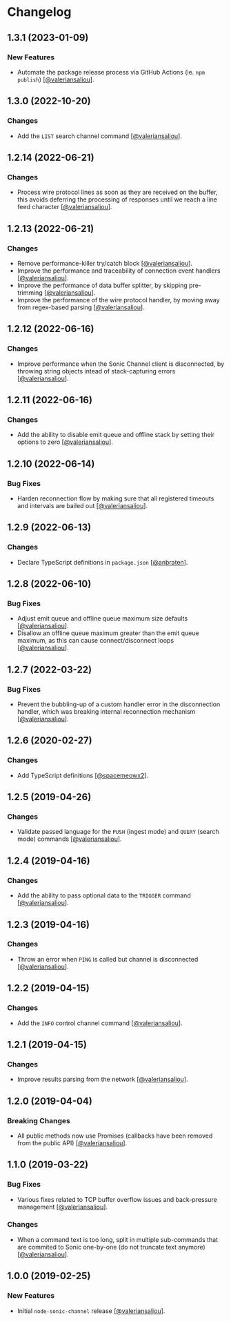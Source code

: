 Changelog
=========

## 1.3.1 (2023-01-09)

### New Features

* Automate the package release process via GitHub Actions (ie. `npm publish`) [[@valeriansaliou](https://github.com/valeriansaliou)].

## 1.3.0 (2022-10-20)

### Changes

* Add the `LIST` search channel command [[@valeriansaliou](https://github.com/valeriansaliou)].

## 1.2.14 (2022-06-21)

### Changes

* Process wire protocol lines as soon as they are received on the buffer, this avoids deferring the processing of responses until we reach a line feed character [[@valeriansaliou](https://github.com/valeriansaliou)].

## 1.2.13 (2022-06-21)

### Changes

* Remove performance-killer try/catch block [[@valeriansaliou](https://github.com/valeriansaliou)].
* Improve the performance and traceability of connection event handlers [[@valeriansaliou](https://github.com/valeriansaliou)].
* Improve the performance of data buffer splitter, by skipping pre-trimming [[@valeriansaliou](https://github.com/valeriansaliou)].
* Improve the performance of the wire protocol handler, by moving away from regex-based parsing [[@valeriansaliou](https://github.com/valeriansaliou)].

## 1.2.12 (2022-06-16)

### Changes

* Improve performance when the Sonic Channel client is disconnected, by throwing string objects intead of stack-capturing errors [[@valeriansaliou](https://github.com/valeriansaliou)].

## 1.2.11 (2022-06-16)

### Changes

* Add the ability to disable emit queue and offline stack by setting their options to zero [[@valeriansaliou](https://github.com/valeriansaliou)].

## 1.2.10 (2022-06-14)

### Bug Fixes

* Harden reconnection flow by making sure that all registered timeouts and intervals are bailed out [[@valeriansaliou](https://github.com/valeriansaliou)].

## 1.2.9 (2022-06-13)

### Changes

* Declare TypeScript definitions in `package.json` [[@anbraten](https://github.com/anbraten)].

## 1.2.8 (2022-06-10)

### Bug Fixes

* Adjust emit queue and offline queue maximum size defaults [[@valeriansaliou](https://github.com/valeriansaliou)].
* Disallow an offline queue maximum greater than the emit queue maximum, as this can cause connect/disconnect loops [[@valeriansaliou](https://github.com/valeriansaliou)].

## 1.2.7 (2022-03-22)

### Bug Fixes

* Prevent the bubbling-up of a custom handler error in the disconnection handler, which was breaking internal reconnection mechanism [[@valeriansaliou](https://github.com/valeriansaliou)].

## 1.2.6 (2020-02-27)

### Changes

* Add TypeScript definitions [[@spacemeowx2](https://github.com/spacemeowx2)].

## 1.2.5 (2019-04-26)

### Changes

* Validate passed language for the `PUSH` (ingest mode) and `QUERY` (search mode) commands [[@valeriansaliou](https://github.com/valeriansaliou)].

## 1.2.4 (2019-04-16)

### Changes

* Add the ability to pass optional data to the `TRIGGER` command [[@valeriansaliou](https://github.com/valeriansaliou)].

## 1.2.3 (2019-04-16)

### Changes

* Throw an error when `PING` is called but channel is disconnected [[@valeriansaliou](https://github.com/valeriansaliou)].

## 1.2.2 (2019-04-15)

### Changes

* Add the `INFO` control channel command [[@valeriansaliou](https://github.com/valeriansaliou)].

## 1.2.1 (2019-04-15)

### Changes

* Improve results parsing from the network [[@valeriansaliou](https://github.com/valeriansaliou)].

## 1.2.0 (2019-04-04)

### Breaking Changes

* All public methods now use Promises (callbacks have been removed from the public API) [[@valeriansaliou](https://github.com/valeriansaliou)].

## 1.1.0 (2019-03-22)

### Bug Fixes

* Various fixes related to TCP buffer overflow issues and back-pressure management [[@valeriansaliou](https://github.com/valeriansaliou)].

### Changes

* When a command text is too long, split in multiple sub-commands that are commited to Sonic one-by-one (do not truncate text anymore) [[@valeriansaliou](https://github.com/valeriansaliou)].

## 1.0.0 (2019-02-25)

### New Features

* Initial `node-sonic-channel` release [[@valeriansaliou](https://github.com/valeriansaliou)].
